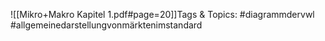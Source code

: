 
![[Mikro+Makro Kapitel 1.pdf#page=20]]Tags & Topics:
   #diagrammdervwl
   #allgemeinedarstellungvonmärktenimstandard